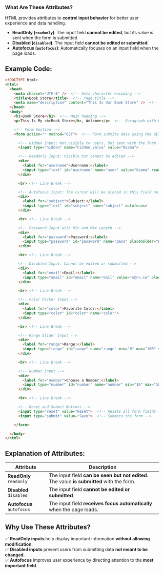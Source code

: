 ### **What Are These Attributes?**

HTML provides attributes to **control input behavior** for better user experience and data handling.

- **ReadOnly (`readonly`)**: The input field **cannot be edited**, but its value is sent when the form is submitted.
- **Disabled (`disabled`)**: The input field **cannot be edited or submitted**.
- **Autofocus (`autofocus`)**: Automatically focuses on an input field when the page loads.

## **Example Code:**

```html
<!DOCTYPE html>
<html>
  <head>
    <meta charset="UTF-8" />  <!-- Sets character encoding -->
    <title>Book Store</title>  <!-- Page title -->
    <meta name="description" content="This Is Our Book Store" />  <!-- Meta description -->
  </head>
  <body>
    <h1>Book Store</h1>  <!-- Main heading -->
    <p>This Is My <b>Book Store</b>, Welcome</p>  <!-- Paragraph with bold text -->

    <!-- Form Section -->
    <form action="" method="GET">  <!-- Form submits data using the GET method -->

      <!-- Hidden Input: Not visible to users, but sent with the form -->
      <input type="hidden" name="hidden_value" value="Osama">

      <!-- ReadOnly Input: Visible but cannot be edited -->
      <div>
        <label for="username">Username:</label>
        <input type="text" id="username" name="user" value="Osama" readonly required>
      </div>

      <br> <!-- Line Break -->

      <!-- Autofocus Input: The cursor will be placed in this field on page load -->
      <div>
        <label for="subject">Subject:</label>
        <input type="text" id="subject" name="subject" autofocus>
      </div>

      <br> <!-- Line Break -->

      <!-- Password Input with Min and Max Length -->
      <div>
        <label for="password">Password:</label>
        <input type="password" id="password" name="pass" placeholder="Write a complex password" minlength="10" maxlength="20" required>
      </div>

      <br> <!-- Line Break -->

      <!-- Disabled Input: Cannot be edited or submitted -->
      <div>
        <label for="email">Email:</label>
        <input type="email" id="email" name="mail" value="o@nn.sa" placeholder="Write a valid email" disabled required>
      </div>

      <br> <!-- Line Break -->

      <!-- Color Picker Input -->
      <div>
        <label for="color">Favorite Color:</label>
        <input type="color" id="color" name="color">
      </div>

      <br> <!-- Line Break -->

      <!-- Range Slider Input -->
      <div>
        <label for="range">Range:</label>
        <input type="range" id="range" name="range" min="0" max="100" step="20" value="80">
      </div>

      <br> <!-- Line Break -->

      <!-- Number Input -->
      <div>
        <label for="number">Choose a Number:</label>
        <input type="number" id="number" name="number" min="10" max="100" step="10">
      </div>

      <br> <!-- Line Break -->

      <!-- Reset and Submit Buttons -->
      <input type="reset" value="Reset">  <!-- Resets all form fields -->
      <input type="submit" value="Save">  <!-- Submits the form -->

    </form>

  </body>
</html>
```

## **Explanation of Attributes:**

|**Attribute**|**Description**|
|---|---|
|**ReadOnly** `readonly`|The input field **can be seen but not edited**. The value **is submitted** with the form.|
|**Disabled** `disabled`|The input field **cannot be edited or submitted**.|
|**Autofocus** `autofocus`|The input field **receives focus automatically** when the page loads.|

## **Why Use These Attributes?**

✅ **ReadOnly inputs** help display important information **without allowing modification**.  
✅ **Disabled inputs** prevent users from submitting data **not meant to be changed**.  
✅ **Autofocus** improves user experience by directing attention to the **most important field**.
